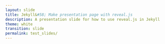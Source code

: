 ```yaml
---
layout: slide
title: Jekyll&#58; Make presentation page with reveal.js
description: A presentation slide for how to use reveal.js in Jekyll
theme: white
transition: slide
permalink: test_slides/
---
```

<section data-markdown data-separator="^\n---\n$" data-separator-vertical="^\n--\n$">
    <script type="text/template">
    
        ## Demo 2
        Slide 1.1
        
        --
        
        ## Demo 2
        Slide 1.2
        
        ---
        
        ## Demo 2
        Slide 2 
     
    </script>
</section>

